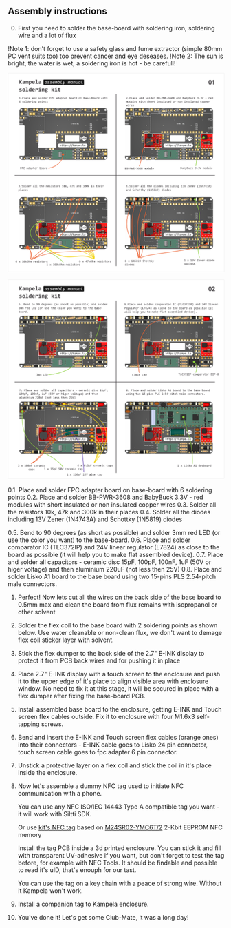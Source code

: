 ## Assembly instructions

0. First you need to solder the base-board with soldering iron, soldering wire and a lot of flux

!Note 1: don't forget to use a safety glass and fume extractor (simple 80mm PC vent suits too) too prevent cancer and eye deseases.
!Note 2: The sun is bright, the water is wet, a soldering iron is hot - be carefull!

![Base-board assembly manual 01](images/01_assembly-manual-base-board.png)

![Base-board assembly manual 02](images/02_assembly-manual-base-board.png)



0.1. Place and solder FPC adapter board on base-board with 6 soldering points
0.2. Place and solder BB-PWR-3608 and BabyBuck 3.3V - red modules with short insulated or non insulated copper wires
0.3. Solder all the resistors 10k, 47k and 300k in their places
0.4. Solder all the diodes including 13V Zener (1N4743A) and Schottky (1N5819) diodes 

0.5. Bend to 90 degrees (as short as possible) and solder 3mm red LED (or use the color you want) to the base-board. 
0.6. Place and solder comparator IC (TLC372IP) and 24V linear regulator (L7824) as close to the board as possible (it will help you to make flat assembled device).
0.7. Place and solder all capacitors - ceramic disc 15pF, 100pF, 100nF, 1uF (50V or higer voltage) and then aluminium 220uF (not less then 25V)
0.8. Place and solder Lisko A1 board to the base board using two 15-pins PLS 2.54-pitch male connectors.

1. Perfect! Now lets cut all the wires on the back side of the base board to 0.5mm max and clean the board from flux remains with isopropanol or other solvent

2. Solder the flex coil to the base board with 2 soldering points as shown below. Use water cleanable or non-clean flux, we don't want to demage flex coil sticker layer with solvent.

3. Stick the flex dumper to the back side of the 2.7" E-INK display to protect it from PCB back wires and for pushing it in place 

3. Place 2.7" E-INK display with a touch screen to the enclosure and push it to the upper edge of it's place to align visible area with enclosure window. No need to fix it at this stage, it will be secured in place with a flex dumper after fixing the base-board PCB.

4. Install assembled base board to the enclosure, getting E-INK and Touch screen flex cables outside. Fix it to enclosure with four M1.6x3 self-tapping screws.

5. Bend and insert the E-INK and Touch screen flex cables (orange ones) into their connectors - E-INK cable goes to Lisko 24 pin connector, touch screen cable goes to fpc adapter 6 pin connector.

6. Unstick a protective layer on a flex coil and stick the coil in it's place inside the enclosure.

7. Now let's assemble a dummy NFC tag used to initiate NFC communication with a phone. 

	You can use any NFC ISO/IEC 14443 Type A compatible tag you want - it will work with Siltti SDK.

	Or use [kit's NFC tag](https://github.com/Kalapaja/kampela-hardware/tree/main/tag) based on [M24SR02-YMC6T/2](https://www.st.com/en/nfc/m24sr02-y.html) 2-Kbit EEPROM NFC memory

	Install the tag PCB inside a 3d printed enclosure. You can stick it and fill with transparent UV-adhesive if you want, but don't forget to test the tag before, for example with NFC Tools. It should be findable and possible to read it's uID, that's enouph for our tast.

	You can use the tag on a key chain with a peace of strong wire. Without it Kampela won't work.

8. Install a companion tag to Kampela enclosure.

7. You've done it! Let's get some Club-Mate, it was a long day!
